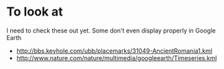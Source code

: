 # To look at #
I need to check these out yet.  Some don't even display properly in Google Earth
  * http://bbs.keyhole.com/ubb/placemarks/31049-AncientRomania1.kml
  * http://www.nature.com/nature/multimedia/googleearth/Timeseries.kml